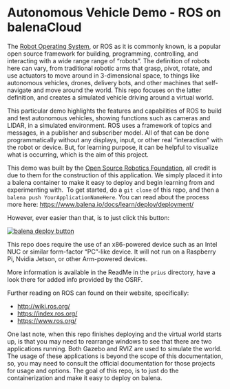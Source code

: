# Autonomous Vehicle Demo - ROS on balenaCloud

The [Robot Operating System](https://www.ros.org/), or ROS as it is commonly known, is a popular open source framework for building, programming, controlling, and interacting with a wide range range of “robots”.  The definition of robots here can vary, from traditional robotic arms that grasp, pivot, rotate, and use actuators to move around in 3-dimensional space, to things like autonomous vehicles, drones, delivery bots, and other machines that self-navigate and move around the world.  This repo focuses on the latter definition, and creates a simulated vehicle driving around a virtual world.

This particular demo highlights the features and capabilities of ROS to build and test autonomous vehicles, showing functions such as cameras and LIDAR, in a simulated environment.  ROS uses a framework of topics and messages, in a publisher and subscriber model.  All of that can be done programmatically without any displays, input, or other real “interaction” with the robot or device.  But, for learning purpose, it can be helpful to visualize what is occurring, which is the aim of this project.

This demo was built by the [Open Source Robotics Foundation](https://www.openrobotics.org/), all credit is due to them for the construction of this application.  We simply placed it into a balena container to make it easy to deploy and begin learning from and experimenting with.  To get started, do a `git clone` of this repo, and then a `balena push YourApplicationNameHere`.  You can read about the process more here:  https://www.balena.io/docs/learn/deploy/deployment/

However, ever easier than that, is to just click this button:

[![balena deploy button](https://www.balena.io/deploy.svg)](https://dashboard.balena-cloud.com/deploy?repoUrl=https://github.com/balenalabs-incubator/ROS-AutonomousVehicle)

This repo does require the use of an x86-powered device such as an Intel NUC or similar form-factor “PC”-like device.  It will not run on a Raspberry Pi, Nvidia Jetson, or other Arm-powered devices.

More information is available in the ReadMe in the `prius` directory, have a look there for added info provided by the OSRF.

Further reading on ROS can found on their website, specifically:
 - http://wiki.ros.org/
 - https://index.ros.org/
 - https://www.ros.org/
 
One last note, when this repo finishes deploying and the virtual world starts up, is that you may need to rearrange windows to see that there are two applications running.  Both Gazebo and RVIZ are used to simulate the world.  The usage of these applications is beyond the scope of this documentation, so, you may need to consult the official documentation for those projects for usage and options.  The goal of this repo, is to just do the containerization and make it easy to deploy on balena.
